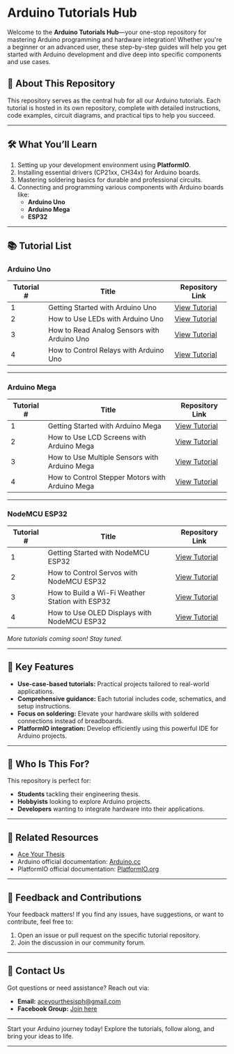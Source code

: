 # Arduino Tutorials Hub  

Welcome to the **Arduino Tutorials Hub**—your one-stop repository for mastering Arduino programming and hardware integration! Whether you're a beginner or an advanced user, these step-by-step guides will help you get started with Arduino development and dive deep into specific components and use cases.  

## 🎯 About This Repository  
This repository serves as the central hub for all our Arduino tutorials. Each tutorial is hosted in its own repository, complete with detailed instructions, code examples, circuit diagrams, and practical tips to help you succeed.  

---

## 🛠️ What You’ll Learn  
1. Setting up your development environment using **PlatformIO**.  
2. Installing essential drivers (CP21xx, CH34x) for Arduino boards.  
3. Mastering soldering basics for durable and professional circuits.  
4. Connecting and programming various components with Arduino boards like:  
   - **Arduino Uno**  
   - **Arduino Mega**  
   - **ESP32**  

---

## 📚 Tutorial List  

### Arduino Uno  
| Tutorial # | Title                                   | Repository Link                                    |  
|------------|-----------------------------------------|---------------------------------------------------|  
| 1          | Getting Started with Arduino Uno       | [View Tutorial](#link-to-getting-started-uno)     |  
| 2          | How to Use LEDs with Arduino Uno       | [View Tutorial](#link-to-led-tutorial-uno)        |  
| 3          | How to Read Analog Sensors with Arduino Uno | [View Tutorial](#link-to-analog-sensor-uno)   |  
| 4          | How to Control Relays with Arduino Uno | [View Tutorial](#link-to-relay-tutorial-uno)      |  

---

### Arduino Mega  
| Tutorial # | Title                                   | Repository Link                                    |  
|------------|-----------------------------------------|---------------------------------------------------|  
| 1          | Getting Started with Arduino Mega      | [View Tutorial](#link-to-getting-started-mega)    |  
| 2          | How to Use LCD Screens with Arduino Mega | [View Tutorial](#link-to-lcd-tutorial-mega)      |  
| 3          | How to Use Multiple Sensors with Arduino Mega | [View Tutorial](#link-to-multiple-sensors-mega) |  
| 4          | How to Control Stepper Motors with Arduino Mega | [View Tutorial](#link-to-stepper-motor-mega)   |  

---

### NodeMCU ESP32  
| Tutorial # | Title                                   | Repository Link                                    |  
|------------|-----------------------------------------|---------------------------------------------------|  
| 1          | Getting Started with NodeMCU ESP32     | [View Tutorial](#link-to-getting-started-esp32)   |  
| 2          | How to Control Servos with NodeMCU ESP32 | [View Tutorial](#link-to-servo-tutorial-esp32)   |  
| 3          | How to Build a Wi-Fi Weather Station with ESP32 | [View Tutorial](#link-to-weather-station-esp32) |  
| 4          | How to Use OLED Displays with NodeMCU ESP32 | [View Tutorial](#link-to-oled-display-esp32)    |  

*More tutorials coming soon! Stay tuned.*  

---

## 📌 Key Features  
- **Use-case-based tutorials:** Practical projects tailored to real-world applications.  
- **Comprehensive guidance:** Each tutorial includes code, schematics, and setup instructions.  
- **Focus on soldering:** Elevate your hardware skills with soldered connections instead of breadboards.  
- **PlatformIO integration:** Develop efficiently using this powerful IDE for Arduino projects.  

---

## 🌟 Who Is This For?  
This repository is perfect for:  
- **Students** tackling their engineering thesis.  
- **Hobbyists** looking to explore Arduino projects.  
- **Developers** wanting to integrate hardware into their applications.  

---

## 🔗 Related Resources  
- [Ace Your Thesis](https://www.aceyourthesis.com)  
- Arduino official documentation: [Arduino.cc](https://www.arduino.cc)  
- PlatformIO official documentation: [PlatformIO.org](https://platformio.org)  

---

## 💬 Feedback and Contributions  
Your feedback matters! If you find any issues, have suggestions, or want to contribute, feel free to:  
1. Open an issue or pull request on the specific tutorial repository.  
2. Join the discussion in our community forum.  

---

## 📩 Contact Us  
Got questions or need assistance? Reach out via:  
- **Email:** aceyourthesisph@gmail.com 
- **Facebook Group:** [Join here](https://web.facebook.com/groups/aceyourthesis/)  

---

Start your Arduino journey today! Explore the tutorials, follow along, and bring your ideas to life.  

---  
